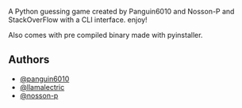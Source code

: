 A Python guessing game created by Panguin6010 and Nosson-P and StackOverFlow with a CLI interface.
enjoy!

Also comes with pre compiled binary made with pyinstaller. 


## Authors

- [@panguin6010](https://www.github.com/panguin6010)
- [@llamalectric](https://www.github.com/llamalect)
- [@nosson-p](https://www.github.com/nosson-p)

